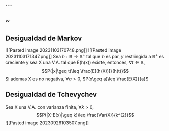 	---
~
---

## Desigualdad de Markov
![[Pasted image 20231103170748.png]]
![[Pasted image 20231103171347.png]]
Sea $h:\mathbb{R}\to \mathbb{R}^+$ tal que $h$ es par, $y$ restringida a $\mathbb{R}^+$ es creciente y sea X una V.A. tal que E(h(x)) existe, entonces, $\forall t \in \mathbb{R}$,
$$P(|x|\geq t)\leq \frac{E[(h(X))]}{h(t)}$$
Si ademas X es no negativa, $\forall a > 0$,
$P(x\geq a)\leq \frac{E(X)}{a}$

## Desigualdad de Tchevychev
Sea X una V.A. con varianza finita, $\forall k >0$,
$$P(|X-E(x)|\geq k)\leq \frac{Var(X)}{k^{2}}$$
![[Pasted image 20230926103507.png]]
